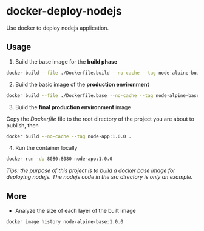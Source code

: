 # docker-deploy-nodejs

Use docker to deploy nodejs application.

## Usage

1. Build the base image for the **build phase**

```sh
docker build --file ./Dockerfile.build --no-cache --tag node-alpine-build:1.0.0 .
```

2. Build the basic image of the **production environment**

```sh
docker build --file ./Dockerfile.base --no-cache --tag node-alpine-base:1.0.0 .
```

3. Build the **final production environment** image

Copy the _Dockerfile_ file to the root directory of the project you are about to publish, then

```sh
docker build --no-cache --tag node-app:1.0.0 .
```

4. Run the container locally

```sh
docker run -dp 8080:8080 node-app:1.0.0
```

_Tips: the purpose of this project is to build a docker base image for deploying nodejs. The nodejs code in the *src* directory is only an example._

## More

- Analyze the size of each layer of the built image

```sh
docker image history node-alpine-base:1.0.0
```
